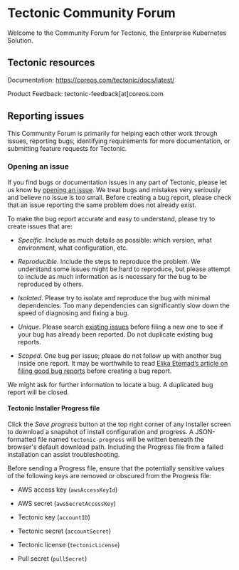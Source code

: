 # Tectonic Community Forum

Welcome to the Community Forum for Tectonic, the Enterprise Kubernetes Solution. 

## Tectonic resources

Documentation: https://coreos.com/tectonic/docs/latest/

Product Feedback: tectonic-feedback[at]coreos.com

## Reporting issues

This Community Forum is primarily for helping each other work through issues, reporting bugs, identifying requirements for more documentation, or submitting feature requests for Tectonic.

### Opening an issue

If you find bugs or documentation issues in any part of Tectonic, please let us know by [opening an issue](https://github.com/coreos/tectonic-forum/issues). We treat bugs and mistakes very seriously and believe no issue is too small. Before creating a bug report, please check that an issue reporting the same problem does not already exist.

To make the bug report accurate and easy to understand, please try to create issues that are:

* _Specific_. Include as much details as possible: which version, what environment, what configuration, etc.

* _Reproducible_. Include the steps to reproduce the problem. We understand some issues might be hard to reproduce, but please attempt to include as much information as is necessary for the bug to be reproduced by others.

* _Isolated_. Please try to isolate and reproduce the bug with minimal dependencies. Too many dependencies can significantly slow down the speed of diagnosing and fixing a bug.

* _Unique_. Please search [existing issues](https://github.com/coreos/tectonic-forum/issues) before filing a new one to see if your bug has already been reported. Do not duplicate existing bug reports.

* _Scoped_. One bug per issue; please do not follow up with another bug inside one report. It may be worthwhile to read [Elika Etemad’s article on filing good bug reports](http://fantasai.inkedblade.net/style/talks/filing-good-bugs/) before creating a bug report.

We might ask for further information to locate a bug. A duplicated bug report will be closed.

#### Tectonic Installer Progress file

Click the *Save progress* button at the top right corner of any Installer screen to download a snapshot of install configuration and progress. A JSON-formatted file named `tectonic-progress` will be written beneath the browser's default download path. Including the Progress file from a failed installation can assist troubleshooting.

Before sending a Progress file, ensure that the potentially sensitive values of the following keys are removed or obscured from the Progress file:

* AWS access key (`awsAccessKeyId`)

* AWS secret (`awsSecretAccessKey`)

* Tectonic key (`accountID`)

* Tectonic secret (`accountSecret`)

* Tectonic license (`tectonicLicense`)

* Pull secret (`pullSecret`)
